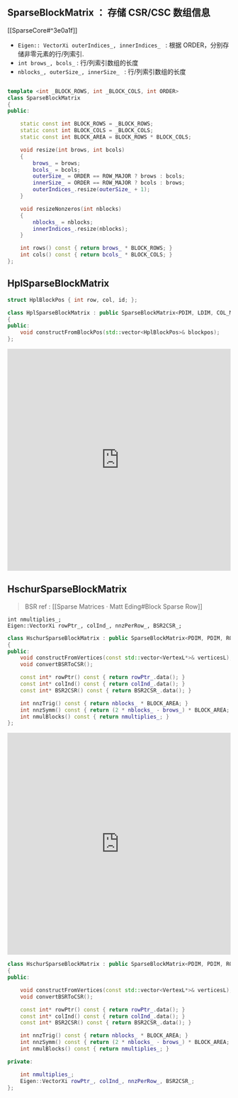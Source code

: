 
## SparseBlockMatrix ： 存储 CSR/CSC 数组信息
[[SparseCore#^3e0a1f]]

- `Eigen:: VectorXi outerIndices_, innerIndices_ ` : 根据 ORDER，分别存储非零元素的行/列索引.
- `int brows_, bcols_` : 行/列索引数组的长度
- `nblocks_, outerSize_, innerSize_ ` : 行/列索引数组的长度

```cpp

template <int _BLOCK_ROWS, int _BLOCK_COLS, int ORDER>
class SparseBlockMatrix
{
public:

	static const int BLOCK_ROWS = _BLOCK_ROWS;
	static const int BLOCK_COLS = _BLOCK_COLS;
	static const int BLOCK_AREA = BLOCK_ROWS * BLOCK_COLS;

	void resize(int brows, int bcols)
	{
		brows_ = brows;
		bcols_ = bcols;
		outerSize_ = ORDER == ROW_MAJOR ? brows : bcols;
		innerSize_ = ORDER == ROW_MAJOR ? bcols : brows;
		outerIndices_.resize(outerSize_ + 1);
	}

	void resizeNonzeros(int nblocks)
	{
		nblocks_ = nblocks;
		innerIndices_.resize(nblocks);
	}

	int rows() const { return brows_ * BLOCK_ROWS; }
	int cols() const { return bcols_ * BLOCK_COLS; }
};
```


## HplSparseBlockMatrix


```cpp
struct HplBlockPos { int row, col, id; };

class HplSparseBlockMatrix : public SparseBlockMatrix<PDIM, LDIM, COL_MAJOR>
{
public:
	void constructFromBlockPos(std::vector<HplBlockPos>& blockpos);
};
```


<iframe src=" https://github.com/fixstars/cuda-bundle-adjustment/blob/master/src/sparse_block_matrix.cpp#L24" width=100% height="500px" frameborder="0" scrolling="auto">
</iframe>


## HschurSparseBlockMatrix

> BSR ref :  [[Sparse Matrices · Matt Eding#Block Sparse Row]]

	int nmultiplies_;
	Eigen::VectorXi rowPtr_, colInd_, nnzPerRow_, BSR2CSR_;
	
```cpp
class HschurSparseBlockMatrix : public SparseBlockMatrix<PDIM, PDIM, ROW_MAJOR>
{
public:
	void constructFromVertices(const std::vector<VertexL*>& verticesL);
	void convertBSRToCSR();

	const int* rowPtr() const { return rowPtr_.data(); }
	const int* colInd() const { return colInd_.data(); }
	const int* BSR2CSR() const { return BSR2CSR_.data(); }

	int nnzTrig() const { return nblocks_ * BLOCK_AREA; }
	int nnzSymm() const { return (2 * nblocks_ - brows_) * BLOCK_AREA; }
	int nmulBlocks() const { return nmultiplies_; }
};
```


<iframe src=" https://github.com/fixstars/cuda-bundle-adjustment/blob/master/src/sparse_block_matrix.cpp#L55" width=100% height="500px" frameborder="0" scrolling="auto">
</iframe>


```cpp
class HschurSparseBlockMatrix : public SparseBlockMatrix<PDIM, PDIM, ROW_MAJOR>
{
public:

	void constructFromVertices(const std::vector<VertexL*>& verticesL);
	void convertBSRToCSR();

	const int* rowPtr() const { return rowPtr_.data(); }
	const int* colInd() const { return colInd_.data(); }
	const int* BSR2CSR() const { return BSR2CSR_.data(); }

	int nnzTrig() const { return nblocks_ * BLOCK_AREA; }
	int nnzSymm() const { return (2 * nblocks_ - brows_) * BLOCK_AREA; }
	int nmulBlocks() const { return nmultiplies_; }

private:

	int nmultiplies_;
	Eigen::VectorXi rowPtr_, colInd_, nnzPerRow_, BSR2CSR_;
};
```

